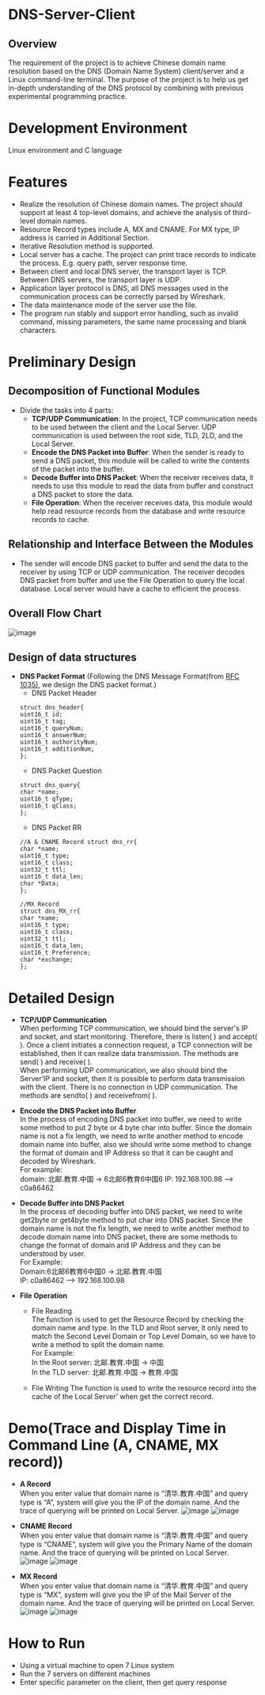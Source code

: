 # DNS-Server-Client

## Overview
The requirement of the project is to achieve Chinese domain name resolution based on the DNS (Domain Name System) client/server and a Linux command-line terminal. The purpose of the project is to help us get in-depth understanding of the DNS protocol by combining with previous experimental programming practice.

# Development Environment
Linux environment and C language

# Features
- Realize the resolution of Chinese domain names. The project should support at least 4 top-level domains, and achieve the analysis of third-level domain names.
- Resource Record types include A, MX and CNAME. For MX type, IP address is carried in Additional Section.
- Iterative Resolution method is supported.
- Local server has a cache. The project can print trace records to indicate the process. E.g. query path, server response time.
- Between client and local DNS server, the transport layer is TCP. Between DNS servers, the transport layer is UDP.
- Application layer protocol is DNS, all DNS messages used in the communication process can be correctly parsed by Wireshark.
- The data maintenance mode of the server use the file.
- The program run stably and support error handling, such as invalid command, missing parameters, the same name processing and blank characters.

# Preliminary Design
## Decomposition of Functional Modules
- Divide the tasks into 4 parts:
  - **TCP/UDP Communication**: In the project, TCP communication needs to be used between the client and the Local Server. UDP communication is used between the root side, TLD, 2LD, and the Local Server.
  - **Encode the DNS Packet into Buffer**: When the sender is ready to send a DNS packet, this module will be called to write the contents of the packet into the buffer.
  - **Decode Buffer into DNS Packet**: When the receiver receives data, it needs to use this module to read the data from buffer and construct a DNS packet to store the data.
  - **File Operation**: When the receiver receives data, this module would help read resource records from the database and write resource records to cache.
  
## Relationship and Interface Between the Modules
- The sender will encode DNS packet to buffer and send the data to the receiver by using TCP or UDP communication. The receiver decodes DNS packet from buffer and use the File Operation to query the local database. Local server would have a cache to efficient the process.

## Overall Flow Chart
![image](IMG/flow_chart.png)

## Design of data structures
- **DNS Packet Format** (Following the DNS Message Format(from [RFC 1035)](https://tools.ietf.org/html/rfc1035), we design the DNS packet format.)
  - DNS Packet Header
  ```
  struct dns_header{
  uint16_t id;
  uint16_t tag;
  uint16_t queryNum; 
  uint16_t answerNum; 
  uint16_t authorityNum; 
  uint16_t additionNum;
  };
  ```
  - DNS Packet Question
  ```
  struct dns_query{
  char *name; 
  uint16_t qType; 
  uint16_t qClass;
  };
  ```
  - DNS Packet RR
  ```
  //A & CNAME Record struct dns_rr{
  char *name; 
  uint16_t type; 
  uint16_t class; 
  uint32_t ttl; 
  uint16_t data_len; 
  char *Data;
  };
  
  //MX Record
  struct dns_MX_rr{ 
  char *name; 
  uint16_t type; 
  uint16_t class; 
  uint32_t ttl; 
  uint16_t data_len; 
  uint16_t Preference; 
  char *exchange;
  };
  ```
  
# Detailed Design
- **TCP/UDP Communication**  
When performing TCP communication, we should bind the server's IP and socket, and start monitoring. Therefore, there is listen( ) and accept( ). Once a client initiates a connection request, a TCP connection will be established, then it can realize data transmission. The methods are send( ) and receive( ).  
When performing UDP communication, we also should bind the Server’IP and socket, then it is possible to perform data transmission with the client. There is no connection in UDP communication. The methods are sendto( ) and receivefrom( ).

- **Encode the DNS Packet into Buffer**  
In the process of encoding DNS packet into buffer, we need to write some method to put 2 byte or 4 byte char into buffer. Since the domain name is not a fix length, we need to write another method to encode domain name into buffer, also we should write some method to change the format of domain and IP Address so that it can be caught and decoded by Wireshark.  
For example:  
domain: 北邮.教育.中国 -> 6北邮6教育6中国6 IP: 192.168.100.98 ——> c0a86462

- **Decode Buffer into DNS Packet**  
In the process of decoding buffer into DNS packet, we need to write get2byte or get4byte method to put char into DNS packet. Since the domain name is not the fix length, we need to write another method to decode domain name into DNS packet, there are some methods to change the format of domain and IP Address and they can be understood by user.  
For Example:  
Domain:6北邮6教育6中国0 -> 北邮.教育.中国  
IP: c0a86462 ——> 192.168.100.98

- **File Operation**  
  - File Reading  
  The function is used to get the Resource Record by checking the domain name and type. In the TLD and Root server, it only need to match the Second Level Domain or Top Level Domain, so we have to write a method to split the domain name.  
  For Example:  
  In the Root server: 北邮.教育.中国 -> 中国  
  In the TLD server: 北邮.教育.中国 -> 教育.中国
  
  - File Writing
  The function is used to write the resource record into the cache of the Local Server’ when get the correct record.
  
# Demo(Trace and Display Time in Command Line (A, CNAME, MX record))
- **A Record**  
When you enter value that domain name is “清华.教育.中国” and query type is “A”, system will give you the IP of the domain name. And the trace of querying will be printed on Local Server.
![image](IMG/A1.png)
![image](IMG/A2.png)
  
- **CNAME Record**  
When you enter value that domain name is “清华.教育.中国” and query type is “CNAME”, system will give you the Primary Name of the domain name. And the trace of querying will be printed on Local Server.  
![image](IMG/CNAME1.png)
![image](IMG/CNAME2.png)

- **MX Record**  
When you enter value that domain name is “清华.教育.中国” and query type is “MX”, system will give you the IP of the Mail Server of the domain name. And the trace of querying will be printed on Local Server.
![image](IMG/MX1.png)
![image](IMG/MX2.png)

# How to Run
- Using a virtual machine to open 7 Linux system
- Run the 7 servers on different machines
- Enter specific parameter on the client, then get query response
